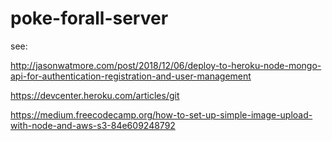 # poke-forall-server


see:

  http://jasonwatmore.com/post/2018/12/06/deploy-to-heroku-node-mongo-api-for-authentication-registration-and-user-management
  
  https://devcenter.heroku.com/articles/git

  https://medium.freecodecamp.org/how-to-set-up-simple-image-upload-with-node-and-aws-s3-84e609248792
